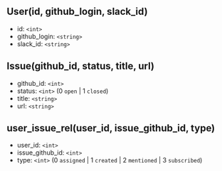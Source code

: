
## User(id, github_login, slack_id)
 + id: `<int>`
 + github_login: `<string>`
 + slack_id: `<string>`

## Issue(github_id, status, title, url)
 + github_id: `<int>`
 + status: `<int>` (0 `open` | 1 `closed`)
 + title: `<string>`
 + url: `<string>`

## user_issue_rel(user_id, issue_github_id, type)
 + user_id: `<int>`
 + issue_github_id: `<int>`
 + type: `<int>` (0 `assigned` | 1 `created` | 2 `mentioned` | 3 `subscribed`)
